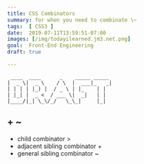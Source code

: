 ```yaml
---
title: CSS Combinators
summary: for when you need to combinate \~
tags:  [ CSS3 ]
date:  2019-07-11T13:59:51-07:00
images: [/img/todayilearned.jm3.net.png]
goal:  Front-End Engineering
draft: true

---
```

     ____  ____      _    _____ _____ 
    |  _ \|  _ \    / \  |  ___|_   _|
    | | | | |_) |  / _ \ | |_    | |  
    | |_| |  _ <  / ___ \|  _|   | |  
    |____/|_| \_\/_/   \_\_|     |_|  
                                      

## + ~

* child combinator >
* adjacent sibling combinator +
* general sibling combinator ~

[w3s]: https://www.w3schools.com/css/css_combinators.asp

